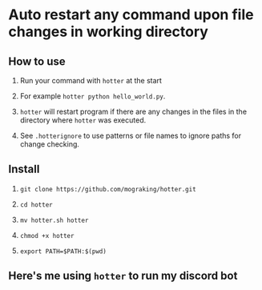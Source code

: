 # Auto restart any command upon file changes in working directory

## How to use

1. Run your command with `hotter` at the start

2. For example `hotter python hello_world.py`.

3. `hotter` will restart program if there are any changes in the files in the directory where `hotter` was executed.

4. See `.hotterignore` to use patterns or file names to ignore paths for change checking.

## Install

1. `git clone https://github.com/mograking/hotter.git`

2. `cd hotter`

3. `mv hotter.sh hotter`

4. `chmod +x hotter`

5. `export PATH=$PATH:$(pwd)`

## Here's me using `hotter` to run my discord bot

